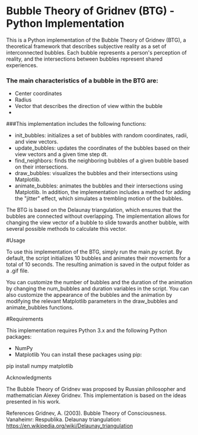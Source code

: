 # Bubble Theory of Gridnev (BTG) - Python Implementation

This is a Python implementation of the Bubble Theory of Gridnev (BTG), a theoretical framework that describes subjective reality as a set of interconnected bubbles. Each bubble represents a person's perception of reality, and the intersections between bubbles represent shared experiences.

### The main characteristics of a bubble in the BTG are:

* Center coordinates
* Radius
* Vector that describes the direction of view within the bubble
* 
###This implementation includes the following functions:

* init_bubbles: initializes a set of bubbles with random coordinates, radii, and view vectors.
* update_bubbles: updates the coordinates of the bubbles based on their view vectors and a given time step dt.
* find_neighbors: finds the neighboring bubbles of a given bubble based on their intersections.
* draw_bubbles: visualizes the bubbles and their intersections using Matplotlib.
* animate_bubbles: animates the bubbles and their intersections using Matplotlib.
In addition, the implementation includes a method for adding the "jitter" effect, which simulates a trembling motion of the bubbles.

The BTG is based on the Delaunay triangulation, which ensures that the bubbles are connected without overlapping. The implementation allows for changing the view vector of a bubble to slide towards another bubble, with several possible methods to calculate this vector.

#Usage

To use this implementation of the BTG, simply run the main.py script. By default, the script initializes 10 bubbles and animates their movements for a total of 10 seconds. The resulting animation is saved in the output folder as a .gif file.

You can customize the number of bubbles and the duration of the animation by changing the num_bubbles and duration variables in the script. You can also customize the appearance of the bubbles and the animation by modifying the relevant Matplotlib parameters in the draw_bubbles and animate_bubbles functions.

#Requirements

This implementation requires Python 3.x and the following Python packages:

* NumPy
* Matplotlib
You can install these packages using pip:

pip install numpy matplotlib


Acknowledgments

The Bubble Theory of Gridnev was proposed by Russian philosopher and mathematician Alexey Gridnev. This implementation is based on the ideas presented in his work.

References
Gridnev, A. (2003). Bubble Theory of Consciousness. Vanaheimr: Respublika.
Delaunay triangulation: https://en.wikipedia.org/wiki/Delaunay_triangulation
